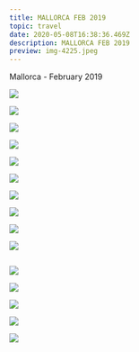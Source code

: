 ```yaml
---
title: MALLORCA FEB 2019
topic: travel
date: 2020-05-08T16:38:36.469Z
description: MALLORCA FEB 2019
preview: img-4225.jpeg
---
```

Mallorca - February 2019 

![](72c54103-1167-46dd-b325-a1c221a6ac82.jpeg)

![](img-9379.jpeg)

![](img-9552.jpeg)

![](img-9378.jpeg)

![](img-4421.jpeg)

![](img-9360-facetune-27-02-2019-21-58-30.jpg)

![](img-4404.jpeg)

![](img-4413.jpeg)

![](img-4265.jpeg)

![](img-4302.jpeg)

![]()

![](img-4254.jpg)

![](img-4253.jpeg)

![](434a3f44-6453-4fee-b20e-54a10b4de288.jpeg)

![](img-4277.jpeg)

![](72c54103-1167-46dd-b325-a1c221a6ac82.jpeg)